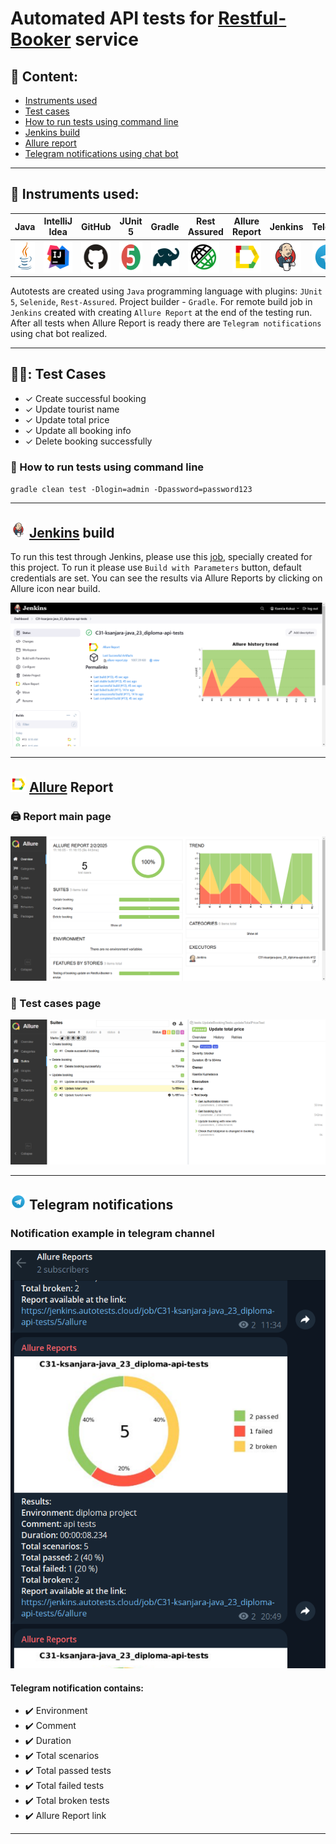 # Automated API tests for [Restful-Booker](https://restful-booker.herokuapp.com/) service

## :page_with_curl: Content:

- <a href="#tools"> Instruments used</a>
- <a href="#checking"> Test cases</a>
- <a href="#console"> How to run tests using command line</a>
- <a href="#jenkins"> Jenkins build</a>
- <a href="#allureReport"> Allure report</a>
- <a href="#tg"> Telegram notifications using chat bot</a>
---

<a id="tools"></a>
## 🔨 Instruments used:


| Java                                                                                                    | IntelliJ  <br>  Idea                                                                                                      | GitHub                                                                                                    | JUnit 5                                                                                                          | Gradle                                                                                                    | Rest Assured                                                                                                               | Allure <br> Report                                                                                                               | Jenkins                                                                                                         | Telegram                                                                                                           |
|:--------------------------------------------------------------------------------------------------------|---------------------------------------------------------------------------------------------------------------------------|-----------------------------------------------------------------------------------------------------------|------------------------------------------------------------------------------------------------------------------|-----------------------------------------------------------------------------------------------------------|----------------------------------------------------------------------------------------------------------------------------|----------------------------------------------------------------------------------------------------------------------------------|-----------------------------------------------------------------------------------------------------------------|--------------------------------------------------------------------------------------------------------------------|
| <a href="https://www.java.com/"><img src="media/logo/Java.svg" width="50" height="50"  alt="Java"/></a> | <a href="https://www.jetbrains.com/idea/"><img src="media/logo/Intelij_IDEA.svg" width="50" height="50"  alt="IDEA"/></a> | <a href="https://github.com/"><img src="media/logo/GitHub.svg" width="50" height="50"  alt="Github"/></a> | <a href="https://junit.org/junit5/"><img src="media/logo/JUnit5.svg" width="50" height="50"  alt="JUnit 5"/></a> | <a href="https://gradle.org/"><img src="media/logo/Gradle.svg" width="50" height="50"  alt="Gradle"/></a> | <a href="https://rest-assured.io/"><img src="media/logo/Rest-Assured.svg" width="50" height="50"  alt="Rest Assured"/></a> | <a href="https://github.com/allure-framework"><img src="media/logo/Allure_Report.svg" width="50" height="50"  alt="Allure"/></a> | <a href="https://www.jenkins.io/"><img src="media/logo/Jenkins.svg" width="50" height="50"  alt="Jenkins"/></a> | <a href="https://web.telegram.org/"><img src="media/logo/Telegram.svg" width="50" height="50" alt="Telegram"/></a> |

Autotests are created using `Java` programming language with plugins: `JUnit 5`, `Selenide`, `Rest-Assured`. Project builder - `Gradle`. For remote build job in `Jenkins` created with creating `Allure Report` at the end of the testing run.
After all tests when Allure Report is ready there are `Telegram notifications` using chat bot realized. 


---

<a id="checking"></a>
## :male_detective:: Test Cases

- ✓ Create successful booking
- ✓ Update tourist name
- ✓ Update total price
- ✓ Update all booking info
- ✓ Delete booking successfully


<a id="console"></a>
### :compass: How to run tests using command line
`gradle clean test -Dlogin=admin -Dpassword=password123`


---

<a id="jenkins"></a>
## <img src="media/logo/Jenkins.svg" width="25" height="25"  alt="Jenkins"/></a> <a target="_blank" href="https://jenkins.autotests.cloud/job/C31-ksanjara-java_23_diploma-api-tests/"> Jenkins</a> build
To run this test through Jenkins, please use this [job](https://jenkins.autotests.cloud/job/C31-ksanjara-java_23_diploma-api-tests/), specially created for this project.
To run it please use `Build with Parameters` button, default credentials are set.
You can see the results via Allure Reports by clicking on Allure icon near build.

<p align="center">
<img src="media/screens/Jenkins_api.png" alt="Allure report" >
</p>

---
<a id="allureReport"></a>
## <img src="media/logo/Allure_Report.svg" width="25" height="25"/> [Allure](https://jenkins.autotests.cloud/job/C31-ksanjara-java_23_diploma-api-tests/) Report

### 🖨️ Report main page

<p align="center">
<img src="media/screens/Allure_report_main_api.png" alt="Allure report">
</p>

### 📄 Test cases page

<p align="center">
<img src="media/screens/Allure_report_cases_api.png" alt="Test Case">
</p>

---

<a id="tg"></a>
## <img src="media/logo/Telegram.svg" width="25" height="25"/> Telegram notifications



### Notification example in telegram channel

<p align="center">
<img src="media/screens/Telegram_notif_api.png" alt="Telegram notification">
</p>


#### Telegram notification contains:

- :heavy_check_mark: Environment
- :heavy_check_mark: Comment
- :heavy_check_mark: Duration
- :heavy_check_mark: Total scenarios
- :heavy_check_mark: Total passed tests
- :heavy_check_mark: Total failed tests
- :heavy_check_mark: Total broken tests
- :heavy_check_mark: Allure Report link

---